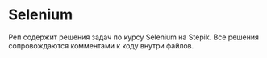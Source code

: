 # Selenium
Реп содержит решения задач по курсу Selenium на Stepik. Все решения сопровождаются комментами к коду внутри файлов.